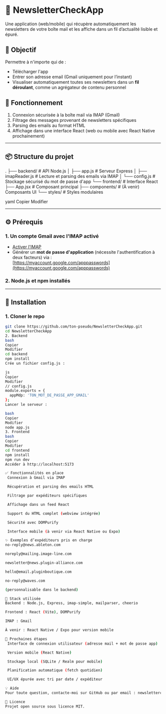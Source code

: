 # 📩 NewsletterCheckApp

Une application (web/mobile) qui récupère automatiquement les newsletters de votre boîte mail et les affiche dans un fil d’actualité lisible et épuré.

## 🚀 Objectif

Permettre à n'importe qui de :

- Télécharger l'app
- Entrer son adresse email (Gmail uniquement pour l’instant)
- Visualiser automatiquement toutes ses newsletters dans un **fil déroulant**, comme un agrégateur de contenu personnel

## 🧠 Fonctionnement

1. Connexion sécurisée à la boîte mail via IMAP (Gmail)
2. Filtrage des messages provenant de newsletters spécifiques
3. Parsing des emails au format HTML
4. Affichage dans une interface React (web ou mobile avec React Native prochainement)

---

## 📦 Structure du projet

.
├── backend/ # API Node.js
│ ├── app.js # Serveur Express
│ ├── imapReader.js # Lecture et parsing des emails via IMAP
│ └── config.js # Stockage sécurisé du mot de passe d'app
└── frontend/ # Interface React
├── App.jsx # Composant principal
├── components/ # (À venir) Composants UI
└── styles/ # Styles modulaires

yaml
Copier
Modifier

---

## ⚙️ Prérequis

### 1. Un compte Gmail avec l'IMAP activé
- [Activer l'IMAP](https://mail.google.com/mail/u/0/#settings/fwdandpop)
- Générer un **mot de passe d'application** (nécessite l'authentification à deux facteurs) via :  
  [https://myaccount.google.com/apppasswords](https://myaccount.google.com/apppasswords)

### 2. Node.js et npm installés

---

## 🔧 Installation

### 1. Cloner le repo

```bash
git clone https://github.com/ton-pseudo/NewsletterCheckApp.git
cd NewsletterCheckApp
2. Backend
bash
Copier
Modifier
cd backend
npm install
Crée un fichier config.js :

js
Copier
Modifier
// config.js
module.exports = {
  appMdp: 'TON_MOT_DE_PASSE_APP_GMAIL'
};
Lancer le serveur :

bash
Copier
Modifier
node app.js
3. Frontend
bash
Copier
Modifier
cd frontend
npm install
npm run dev
Accéder à http://localhost:5173

✅ Fonctionnalités en place
 Connexion à Gmail via IMAP

 Récupération et parsing des emails HTML

 Filtrage par expéditeurs spécifiques

 Affichage dans un feed React

 Support du HTML complet (webview intégrée)

 Sécurité avec DOMPurify

 Interface mobile (à venir via React Native ou Expo)

✨ Exemples d’expéditeurs pris en charge
no-reply@news.ableton.com

noreply@mailing.image-line.com

newsletter@news.plugin-alliance.com

hello@email.pluginboutique.com

no-reply@waves.com

(personnalisable dans le backend)

🧱 Stack utilisée
Backend : Node.js, Express, imap-simple, mailparser, cheerio

Frontend : React (Vite), DOMPurify

IMAP : Gmail

À venir : React Native / Expo pour version mobile

📌 Prochaines étapes
 Interface de connexion utilisateur (adresse mail + mot de passe app)

 Version mobile (React Native)

 Stockage local (SQLite / Realm pour mobile)

 Planification automatique (fetch quotidien)

 UI/UX épurée avec tri par date / expéditeur

💡 Aide
Pour toute question, contacte-moi sur GitHub ou par email : newslettercheckapp@gmail.com

📜 Licence
Projet open source sous licence MIT.